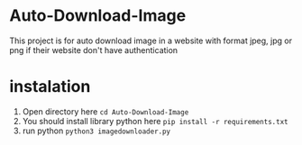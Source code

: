 # Auto-Download-Image
This project is for auto download image in a website with format jpeg, jpg or png if their website don't have authentication

# instalation 
1. Open directory here ```cd Auto-Download-Image```
2. You should install library python here
```pip install -r requirements.txt```
3. run python
```python3 imagedownloader.py```

